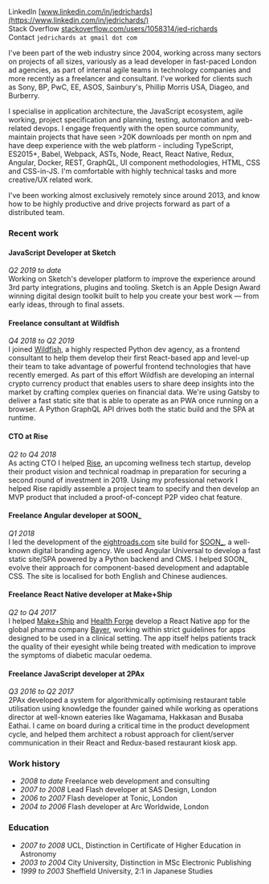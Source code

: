 LinkedIn [www.linkedin.com/in/jedrichards](https://www.linkedin.com/in/jedrichards/)<br/>
Stack Overflow [stackoverflow.com/users/1058314/jed-richards](https://stackoverflow.com/users/1058314/jed-richards)<br/>
Contact `jedrichards at gmail dot com`

I've been part of the web industry since 2004, working across many sectors on projects of all sizes, variously as a lead developer in fast-paced London ad agencies, as part of internal agile teams in technology companies and more recently as a freelancer and consultant. I've worked for clients such as Sony, BP, PwC, EE, ASOS, Sainbury's, Phillip Morris USA, Diageo, and Burberry.

I specialise in application architecture, the JavaScript ecosystem, agile working, project specification and planning, testing, automation and web-related devops. I engage frequently with the open source community, maintain projects that have seen >20K downloads per month on npm and have deep experience with the web platform - including TypeScript, ES2015+, Babel, Webpack, ASTs, Node, React, React Native, Redux, Angular, Docker, REST, GraphQL, UI component methodologies, HTML, CSS and CSS-in-JS. I'm comfortable with highly technical tasks and more creative/UX related work.

I've been working almost exclusively remotely since around 2013, and know how to be highly productive and drive projects forward as part of a distributed team.

### Recent work

#### JavaScript Developer at Sketch

_Q2 2019 to date_<br/>
Working on Sketch's developer platform to improve the experience around 3rd party integrations, plugins and tooling. Sketch is an Apple Design Award winning digital design toolkit built to help you create your best work — from early ideas, through to final assets.

#### Freelance consultant at Wildfish

_Q4 2018 to Q2 2019_<br/>
I joined [Wildfish](https://wildfish.com), a highly respected Python dev agency, as a frontend consultant to help them develop their first React-based app and level-up their team to take advantage of powerful frontend technologies that have recently emerged. As part of this effort Wildfish are developing an internal crypto currency product that enables users to share deep insights into the market by crafting complex queries on financial data. We're using Gatsby to deliver a fast static site that is able to operate as an PWA once running on a browser. A Python GraphQL API drives both the static build and the SPA at runtime.

#### CTO at Rise

_Q2 to Q4 2018_<br/>
As acting CTO I helped [Rise](https://www.rise.today), an upcoming wellness tech startup, develop their product vision and technical roadmap in preparation for securing a second round of investment in 2019. Using my professional network I helped Rise rapidly assemble a project team to specify and then develop an MVP product that included a proof-of-concept P2P video chat feature.

#### Freelance Angular developer at SOON\_

_Q1 2018_<br/>
I led the development of the [eightroads.com](https://eightroads.com/en/) site build for [SOON\_](https://thisissoon.com/), a well-known digital branding agency. We used Angular Universal to develop a fast static site/SPA powered by a Python backend and CMS. I helped SOON\_ evolve their approach for component-based development and adaptable CSS. The site is localised for both English and Chinese audiences.

#### Freelance React Native developer at Make+Ship

_Q2 to Q4 2017_<br/>
I helped [Make+Ship](https://www.makeandship.com/) and [Health Forge](https://healthforge.io/en) develop a React Native app for the global pharma company [Bayer](https://www.bayer.com/), working within strict guidelines for apps designed to be used in a clinical setting. The app itself helps patients track the quality of their eyesight while being treated with medication to improve the symptoms of diabetic macular oedema.

#### Freelance JavaScript developer at 2PAx

_Q3 2016 to Q2 2017_<br/>
2PAx developed a system for algorithmically optimising restaurant table utilisation using knowledge the founder gained while working as operations director at well-known eateries like Wagamama, Hakkasan and Busaba Eathai. I came on board during a critical time in the product development cycle, and helped them architect a robust approach for client/server communication in their React and Redux-based restaurant kiosk app.

### Work history

- _2008 to date_ Freelance web development and consulting
- _2007 to 2008_ Lead Flash developer at SAS Design, London
- _2006 to 2007_ Flash developer at Tonic, London
- _2004 to 2006_ Flash developer at Arc Worldwide, London

### Education

- _2007 to 2008_ UCL, Distinction in Certificate of Higher Education in Astronomy
- _2003 to 2004_ City University, Distinction in MSc Electronic Publishing
- _1999 to 2003_ Sheffield University, 2:1 in Japanese Studies
